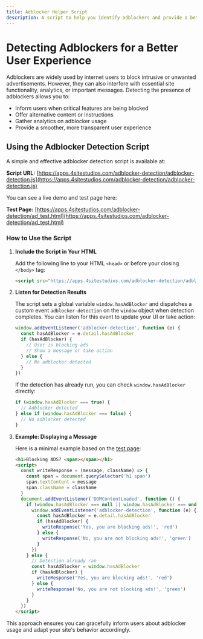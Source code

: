 ```yaml
---
title: Adblocker Helper Script
description: A script to help you identify adblockers and provide a better user experience.
---
```


# Detecting Adblockers for a Better User Experience

Adblockers are widely used by internet users to block intrusive or unwanted advertisements. However, they can also interfere with essential site functionality, analytics, or important messages. Detecting the presence of adblockers allows you to:

- Inform users when critical features are being blocked
- Offer alternative content or instructions
- Gather analytics on adblocker usage
- Provide a smoother, more transparent user experience

## Using the Adblocker Detection Script

A simple and effective adblocker detection script is available at:

**Script URL:** [https://apps.4sitestudios.com/adblocker-detection/adblocker-detection.js](https://apps.4sitestudios.com/adblocker-detection/adblocker-detection.js)

You can see a live demo and test page here:

**Test Page:** [https://apps.4sitestudios.com/adblocker-detection/ad_test.html](https://apps.4sitestudios.com/adblocker-detection/ad_test.html)

### How to Use the Script

1. **Include the Script in Your HTML**

   Add the following line to your HTML `<head>` or before your closing `</body>` tag:

   ```html
   <script src="https://apps.4sitestudios.com/adblocker-detection/adblocker-detection.js"></script>
   ```

2. **Listen for Detection Results**

   The script sets a global variable `window.hasAdBlocker` and dispatches a custom event `adblocker-detection` on the `window` object when detection completes. You can listen for this event to update your UI or take action:

   ```js
   window.addEventListener('adblocker-detection', function (e) {
     const hasAdBlocker = e.detail.hasAdBlocker
     if (hasAdBlocker) {
       // User is blocking ads
       // Show a message or take action
     } else {
       // No adblocker detected
     }
   })
   ```

   If the detection has already run, you can check `window.hasAdBlocker` directly:

   ```js
   if (window.hasAdBlocker === true) {
     // Adblocker detected
   } else if (window.hasAdBlocker === false) {
     // No adblocker detected
   }
   ```

3. **Example: Displaying a Message**

   Here is a minimal example based on the [test page](https://apps.4sitestudios.com/adblocker-detection/ad_test.html):

   ```html
   <h1>Blocking ADS? <span></span></h1>
   <script>
     const writeResponse = (message, className) => {
       const span = document.querySelector('h1 span')
       span.textContent = message
       span.className = className
     }
     document.addEventListener('DOMContentLoaded', function () {
       if (window.hasAdBlocker === null || window.hasAdBlocker === undefined) {
         window.addEventListener('adblocker-detection', function (e) {
           const hasAdBlocker = e.detail.hasAdBlocker
           if (hasAdBlocker) {
             writeResponse('Yes, you are blocking ads!', 'red')
           } else {
             writeResponse('No, you are not blocking ads!', 'green')
           }
         })
       } else {
         // Detection already ran
         const hasAdBlocker = window.hasAdBlocker
         if (hasAdBlocker) {
           writeResponse('Yes, you are blocking ads!', 'red')
         } else {
           writeResponse('No, you are not blocking ads!', 'green')
         }
       }
     })
   </script>
   ```

This approach ensures you can gracefully inform users about adblocker usage and adapt your site's behavior accordingly.
